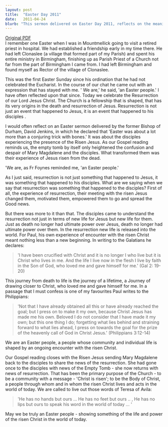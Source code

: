 ```yaml
---
layout: post
title:  "Easter Day 2011"
date:   2011-04-24
blurb: "This sermon delivered on Easter Day 2011, reflects on the meaning of resurrection not just for Jesus, but also for his disciples. It emphasizes that the Church is an 'Easter people', shaped by the death and resurrection of Jesus. The sermon also highlights the transformative power of the resurrection, which not only gave new life to Jesus but also to his disciples, releasing new life into the world."
---
```

[Original PDF](/assets/pdf/easterday2011.pdf)    
I remember one Easter when I was in Mountmellick going to visit a retired priest in hospital. We had established a friendship early in my time there. He had left Clonaslee (a village that formed part of my Parish) and spent his entire ministry in Birmingham, finishing up as Parish Priest of a Church not far from the part of Birmingham I came from. I had left Birmingham and found myself as Rector of the village of Clonaslee.

This was the first Easter Sunday since his ordination that he had not celebrated the Eucharist. In the course of our chat he came out with an expression that has stayed with me. ' We are,' he said, 'an Easter people.' I have often reflected upon that since. Today we celebrate the Resurrection of our Lord Jesus Christ. The Church is a fellowship that is shaped, that has its very origins in the death and resurrection of Jesus. Resurrection is not just an event that happened to Jesus, it is an event that happened to his disciples .

I would often reflect on an Easter sermon delivered by the former Bishop of Durham, David Jenkins, in which he declared that 'Easter was about a lot more than a conjuring trick with bones.' It was about the disciples experiencing the presence of the Risen Jesus. As our Gospel reading reminds us, the empty tomb by itself only heightened the confusion and despair of Mary Magdalene and the disciples. What transformed them was their experience of Jesus risen from the dead.

'We are, as Fr Foynes reminded me, 'an Easter people.'

As I just said, resurrection is not just something that happened to Jesus, it was something that happened to his disciples. What are we saying when we say that resurrection was something that happened to the disciples? First of all, the experience of resurrection, their meeting with the risen Jesus changed them, motivated them, empowered them to go and spread the Good news.

But there was more to it than that. The disciples came to understand the resurrection not just in terms of new life for Jesus but new life for them. Just as death no longer had ultimate power over Jesus, death no longer had ultimate power over them. In the resurrection new life is released into the world. For Paul, his own experience of encounter with the risen Christ meant nothing less than a new beginning. In writing to the Galatians he declares:

>'I have been crucified with Christ and it is no longer I who live but it is Christ who lives in me. And the life I live now in the flesh I live by faith in the Son of God, who loved me and gave himself for me.' (Gal 2: 19-20)

This journey from death to life is the journey of a lifetime, a Journey of drawing closer to Christ, who loved me and gave himself for me. In a passage that I must confess is one of my favourites Paul writes to the Philippians:

>'Not that I have already obtained all this or have already reached the goal; but I press on to make it my own, because Christ Jesus has made me his own. Beloved I do not consider that I have made it my own; but this one thing I do; forgetting what lies behind and straining forward to what lies ahead, I press on towards the goal for the prize of the heavenly call of God in Christ Jesus.' (Philippians 3:12-14)

We are an Easter people, a people whose community and individual life is shaped by an ongoing encounter with the risen Christ.

Our Gospel reading closes with the Risen Jesus sending Mary Magdalene back to the disciples to share the news of the resurrection. She had gone once to the disciples with news of the Empty Tomb - she now returns with news of resurrection. That has been the primary purpose of the Church - to be a community with a message - 'Christ is risen'; to be the Body of Christ, a people through whom and in whom the risen Christ lives and acts in the world of today. We are called to live out those words of Teresa of Avila:

>'He has no hands but ours ... He has no feet but ours .. , He has no lips but ours to speak his word in the world of today ... '

May we be truly an Easter people - showing something of the life and power of the risen Christ in the world of today.
